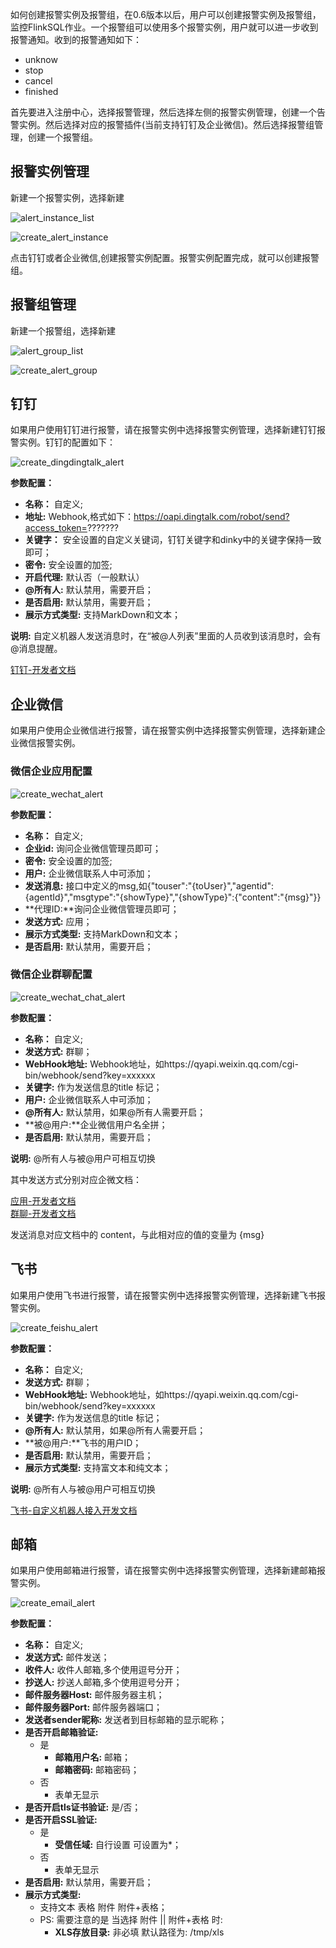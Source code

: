 如何创建报警实例及报警组，在0.6版本以后，用户可以创建报警实例及报警组，监控FlinkSQL作业。一个报警组可以使用多个报警实例，用户就可以进一步收到报警通知。收到的报警通知如下：

- unknow
- stop
- cancel
- finished

首先要进入<span style="">注册中心</span>，选择<span>报警管理</span>，然后选择左侧的报警实例管理，创建一个告警实例。然后选择对应的报警插件(当前支持钉钉及企业微信)。然后选择报警组管理，创建一个报警组。

## 报警实例管理

新建一个报警实例，选择新建

![alert_instance_list](http://www.aiwenmo.com/dinky/docs/zh-CN/administrator-guide/registerCenter/warning/alert_instance_list.png)

![create_alert_instance](http://www.aiwenmo.com/dinky/docs/zh-CN/administrator-guide/registerCenter/warning/create_alert_instance.png)

点击<span>钉钉或者企业微信</span>,创建报警实例配置。报警实例配置完成，就可以创建报警组。

## 报警组管理

新建一个报警组，选择新建

![alert_group_list](http://www.aiwenmo.com/dinky/docs/zh-CN/administrator-guide/registerCenter/warning/alert_group_list.png)

![create_alert_group](http://www.aiwenmo.com/dinky/docs/zh-CN/administrator-guide/registerCenter/warning/create_alert_group.jpg)

## 钉钉

如果用户使用钉钉进行报警，请在报警实例中选择报警实例管理，选择新建<span>钉钉</span>报警实例。钉钉的配置如下：

![create_dingdingtalk_alert](http://www.aiwenmo.com/dinky/docs/zh-CN/administrator-guide/registerCenter/warning/create_dingdingtalk_alert.png)

**参数配置：**

- **名称：** 自定义;
- **地址:** Webhook,格式如下：https://oapi.dingtalk.com/robot/send?access_token=???????
- **关键字：** 安全设置的自定义关键词，钉钉关键字和dinky中的关键字保持一致即可；
- **密令:** 安全设置的加签;
- **开启代理:** 默认否（一般默认）
- **@所有人:** 默认禁用，需要开启；
- **是否启用:** 默认禁用，需要开启；
- **展示方式类型:** 支持MarkDown和文本；

**说明:** 自定义机器人发送消息时，在“被@人列表”里面的人员收到该消息时，会有@消息提醒。

[钉钉-开发者文档](https://open.dingtalk.com/document/robots/custom-robot-access)

## 企业微信

如果用户使用企业微信进行报警，请在报警实例中选择报警实例管理，选择新建<span>企业微信</span>报警实例。

### 微信企业应用配置

![create_wechat_alert](http://www.aiwenmo.com/dinky/docs/zh-CN/administrator-guide/registerCenter/warning/create_wechat_app_alert.png)

**参数配置：**

- **名称：** 自定义;
- **企业id:** 询问企业微信管理员即可；
- **密令:** 安全设置的加签;
- **用户:** 企业微信联系人中可添加；
- **发送消息:** 接口中定义的msg,如{"touser":"{toUser}","agentid":{agentId}","msgtype":"{showType}","{showType}":{"content":"{msg}"}}
- **代理ID:**询问企业微信管理员即可；
- **发送方式:** 应用；
- **展示方式类型:** 支持MarkDown和文本；
- **是否启用:** 默认禁用，需要开启；

### 微信企业群聊配置

![create_wechat_chat_alert](http://www.aiwenmo.com/dinky/docs/zh-CN/administrator-guide/registerCenter/warning/create_wechat_chat_alert.png)

**参数配置：**

- **名称：** 自定义;
- **发送方式:** 群聊；
- **WebHook地址:** Webhook地址，如https://qyapi.weixin.qq.com/cgi-bin/webhook/send?key=xxxxxx
- **关键字:** 作为发送信息的title 标记；
- **用户:** 企业微信联系人中可添加；
- **@所有人:** 默认禁用，如果@所有人需要开启；
- **被@用户:**企业微信用户名全拼；
- **是否启用:** 默认禁用，需要开启；

**说明:** @所有人与被@用户可相互切换

其中发送方式分别对应企微文档：

[应用-开发者文档](https://work.weixin.qq.com/api/doc/90000/90135/90236)  
[群聊-开发者文档](https://work.weixin.qq.com/api/doc/90000/90135/90248)

发送消息对应文档中的 content，与此相对应的值的变量为 {msg}


## 飞书

如果用户使用飞书进行报警，请在报警实例中选择报警实例管理，选择新建<span>飞书</span>报警实例。


![create_feishu_alert](http://www.aiwenmo.com/dinky/docs/zh-CN/administrator-guide/registerCenter/warning/create_feishu_alert.png)

**参数配置：**

- **名称：** 自定义;
- **发送方式:** 群聊；
- **WebHook地址:** Webhook地址，如https://qyapi.weixin.qq.com/cgi-bin/webhook/send?key=xxxxxx
- **关键字:** 作为发送信息的title 标记；
- **@所有人:** 默认禁用，如果@所有人需要开启；
- **被@用户:**飞书的用户ID；
- **是否启用:** 默认禁用，需要开启；
- **展示方式类型:** 支持富文本和纯文本；

**说明:** @所有人与被@用户可相互切换

[飞书-自定义机器人接入开发文档](https://open.feishu.cn/document/ukTMukTMukTM/ucTM5YjL3ETO24yNxkjN)


## 邮箱

如果用户使用邮箱进行报警，请在报警实例中选择报警实例管理，选择新建<span>邮箱</span>报警实例。


![create_email_alert](http://www.aiwenmo.com/dinky/docs/zh-CN/administrator-guide/registerCenter/warning/create_email_alert.png)

**参数配置：**

- **名称：** 自定义;
- **发送方式:** 邮件发送；
- **收件人:** 收件人邮箱,多个使用逗号分开；
- **抄送人:** 抄送人邮箱,多个使用逗号分开；
- **邮件服务器Host:** 邮件服务器主机；
- **邮件服务器Port:** 邮件服务器端口；
- **发送者sender昵称:** 发送者到目标邮箱的显示昵称；
- **是否开启邮箱验证:** 
  - 是
      - **邮箱用户名:** 邮箱；
      - **邮箱密码:** 邮箱密码；
  - 否
    - 表单无显示
- **是否开启tls证书验证:** 是/否；
- **是否开启SSL验证:**
    - 是
        - **受信任域:** 自行设置 可设置为*；
    - 否
        - 表单无显示
- **是否启用:** 默认禁用，需要开启；
- **展示方式类型:** 
  - 支持文本 表格 附件 附件+表格；
  - PS: 需要注意的是 当选择  附件 || 附件+表格 时:
    - **XLS存放目录:** 非必填 默认路径为: /tmp/xls